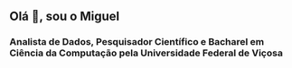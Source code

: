 ## Olá 👋, sou o Miguel
### Analista de Dados, Pesquisador Científico e Bacharel em Ciência da Computação pela Universidade Federal de Viçosa
